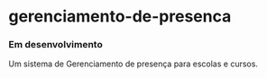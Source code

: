 # gerenciamento-de-presenca
### Em desenvolvimento
Um sistema de Gerenciamento de presença para escolas e cursos.

